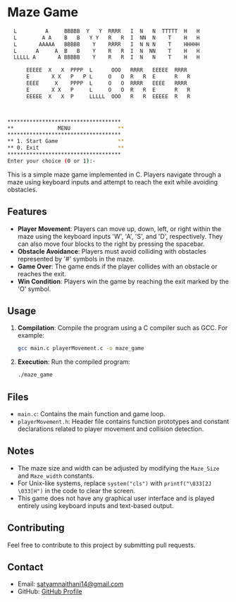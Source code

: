 # Maze Game
```bash
  L         A     BBBBB  Y   Y  RRRR   I  N   N  TTTTT  H   H 
  L        A A    B   B   Y Y   R   R  I  NN  N    T    H   H 
  L       AAAAA   BBBBB    Y    RRRR   I  N N N    T    HHHHH
  L      A     A  B   B    Y    R   R  I  N  NN    T    H   H
  LLLLL A       A BBBBB    Y    R   R  I  N   N    T    H   H

      EEEEE  X   X  PPPP  L      OOO   RRRR   EEEEE  RRRR
      E       X X   P   P L     O   O  R   R  E      R   R
      EEEE     X    PPPP  L     O   O  RRRR   EEEE   RRRR
      E       X X   P     L     O   O  R   R  E      R   R
      EEEEE  X   X  P     LLLLL  OOO   R   R  EEEEE  R   R



************************************
**              MENU               **
************************************
** 1. Start Game                   **
** 0. Exit                         **
************************************
Enter your choice (0 or 1):-
```
This is a simple maze game implemented in C. Players navigate through a maze using keyboard inputs and attempt to reach the exit while avoiding obstacles.

## Features

- **Player Movement**: Players can move up, down, left, or right within the maze using the keyboard inputs 'W', 'A', 'S', and 'D', respectively. They can also move four blocks to the right by pressing the spacebar.
- **Obstacle Avoidance**: Players must avoid colliding with obstacles represented by '#' symbols in the maze.
- **Game Over**: The game ends if the player collides with an obstacle or reaches the exit.
- **Win Condition**: Players win the game by reaching the exit marked by the 'O' symbol.

## Usage

1. **Compilation**: Compile the program using a C compiler such as GCC. For example:
    ```bash
    gcc main.c playerMovement.c -o maze_game
    ```
2. **Execution**: Run the compiled program:
    ```bash
    ./maze_game
    ```

## Files

- `main.c`: Contains the main function and game loop.
- `playerMovement.h`: Header file  contains function prototypes and constant declarations related to player movement and collision detection.

## Notes

- The maze size and width can be adjusted by modifying the `Maze_Size` and `Maze_width` constants.
- For Unix-like systems, replace `system("cls")` with `printf("\033[2J \033[H")` in the code to clear the screen.
- This game does not have any graphical user interface and is played entirely using keyboard inputs and text-based output.

## Contributing
Feel free to contribute to this project by submitting pull requests.

## Contact
- Email: satyamnaithani14@gmail.com
- GitHub: [GitHub Profile](https://github.com/ReaalSATYAM)

